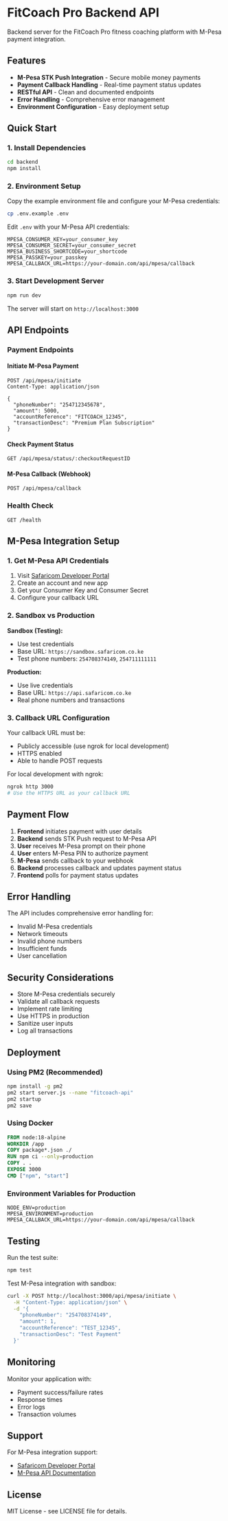 # FitCoach Pro Backend API

Backend server for the FitCoach Pro fitness coaching platform with M-Pesa payment integration.

## Features

- **M-Pesa STK Push Integration** - Secure mobile money payments
- **Payment Callback Handling** - Real-time payment status updates
- **RESTful API** - Clean and documented endpoints
- **Error Handling** - Comprehensive error management
- **Environment Configuration** - Easy deployment setup

## Quick Start

### 1. Install Dependencies

```bash
cd backend
npm install
```

### 2. Environment Setup

Copy the example environment file and configure your M-Pesa credentials:

```bash
cp .env.example .env
```

Edit `.env` with your M-Pesa API credentials:

```env
MPESA_CONSUMER_KEY=your_consumer_key
MPESA_CONSUMER_SECRET=your_consumer_secret
MPESA_BUSINESS_SHORTCODE=your_shortcode
MPESA_PASSKEY=your_passkey
MPESA_CALLBACK_URL=https://your-domain.com/api/mpesa/callback
```

### 3. Start Development Server

```bash
npm run dev
```

The server will start on `http://localhost:3000`

## API Endpoints

### Payment Endpoints

#### Initiate M-Pesa Payment
```http
POST /api/mpesa/initiate
Content-Type: application/json

{
  "phoneNumber": "254712345678",
  "amount": 5000,
  "accountReference": "FITCOACH_12345",
  "transactionDesc": "Premium Plan Subscription"
}
```

#### Check Payment Status
```http
GET /api/mpesa/status/:checkoutRequestID
```

#### M-Pesa Callback (Webhook)
```http
POST /api/mpesa/callback
```

### Health Check
```http
GET /health
```

## M-Pesa Integration Setup

### 1. Get M-Pesa API Credentials

1. Visit [Safaricom Developer Portal](https://developer.safaricom.co.ke/)
2. Create an account and new app
3. Get your Consumer Key and Consumer Secret
4. Configure your callback URL

### 2. Sandbox vs Production

**Sandbox (Testing):**
- Use test credentials
- Base URL: `https://sandbox.safaricom.co.ke`
- Test phone numbers: `254708374149`, `254711111111`

**Production:**
- Use live credentials
- Base URL: `https://api.safaricom.co.ke`
- Real phone numbers and transactions

### 3. Callback URL Configuration

Your callback URL must be:
- Publicly accessible (use ngrok for local development)
- HTTPS enabled
- Able to handle POST requests

For local development with ngrok:
```bash
ngrok http 3000
# Use the HTTPS URL as your callback URL
```

## Payment Flow

1. **Frontend** initiates payment with user details
2. **Backend** sends STK Push request to M-Pesa API
3. **User** receives M-Pesa prompt on their phone
4. **User** enters M-Pesa PIN to authorize payment
5. **M-Pesa** sends callback to your webhook
6. **Backend** processes callback and updates payment status
7. **Frontend** polls for payment status updates

## Error Handling

The API includes comprehensive error handling for:
- Invalid M-Pesa credentials
- Network timeouts
- Invalid phone numbers
- Insufficient funds
- User cancellation

## Security Considerations

- Store M-Pesa credentials securely
- Validate all callback requests
- Implement rate limiting
- Use HTTPS in production
- Sanitize user inputs
- Log all transactions

## Deployment

### Using PM2 (Recommended)

```bash
npm install -g pm2
pm2 start server.js --name "fitcoach-api"
pm2 startup
pm2 save
```

### Using Docker

```dockerfile
FROM node:18-alpine
WORKDIR /app
COPY package*.json ./
RUN npm ci --only=production
COPY . .
EXPOSE 3000
CMD ["npm", "start"]
```

### Environment Variables for Production

```env
NODE_ENV=production
MPESA_ENVIRONMENT=production
MPESA_CALLBACK_URL=https://your-domain.com/api/mpesa/callback
```

## Testing

Run the test suite:

```bash
npm test
```

Test M-Pesa integration with sandbox:

```bash
curl -X POST http://localhost:3000/api/mpesa/initiate \
  -H "Content-Type: application/json" \
  -d '{
    "phoneNumber": "254708374149",
    "amount": 1,
    "accountReference": "TEST_12345",
    "transactionDesc": "Test Payment"
  }'
```

## Monitoring

Monitor your application with:
- Payment success/failure rates
- Response times
- Error logs
- Transaction volumes

## Support

For M-Pesa integration support:
- [Safaricom Developer Portal](https://developer.safaricom.co.ke/)
- [M-Pesa API Documentation](https://developer.safaricom.co.ke/docs)

## License

MIT License - see LICENSE file for details.